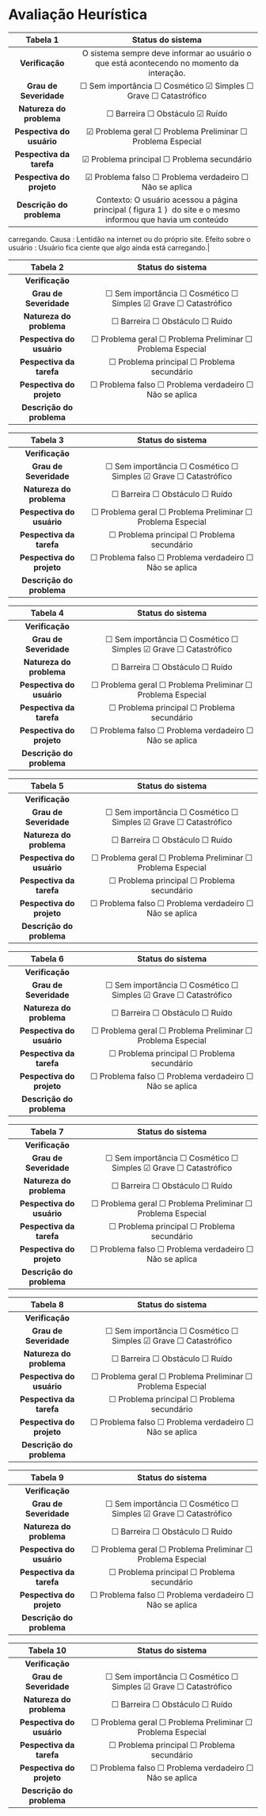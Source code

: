 # Avaliação Heurística

|Tabela 1|Status do sistema|
|:------:|:------:|
|**Verificação**|O sistema sempre deve informar ao usuário o que está acontecendo no momento da interação.|
|**Grau de Severidade**| &#9744; Sem importância &#9744; Cosmético &#9745; Simples &#9744; Grave &#9744; Catastrófico|
|**Natureza do problema**| &#9744; Barreira &#9744; Obstáculo &#9745; Ruído|
|**Pespectiva do usuário**| &#9745; Problema geral &#9744; Problema Preliminar &#9744; Problema Especial|
|**Pespectiva da tarefa**| &#9745; Problema principal &#9744; Problema secundário|
|**Pespectiva do projeto**| &#9745; Problema falso &#9744; Problema verdadeiro &#9744; Não se aplica|
|**Descrição do problema**                                                                                             |Contexto:​ O usuário acessou a página principal (​ figura 1 ) ​ do site e o mesmo informou que havia um conteúdo
carregando. 
Causa​ : Lentidão na internet ou do próprio site.
Efeito sobre o usuário​ : Usuário fica ciente que algo ainda está carregando.|

|Tabela 2|Status do sistema|
|:------:|:------:|
|**Verificação**||
|**Grau de Severidade**| &#9744; Sem importância &#9744; Cosmético &#9744; Simples &#9745; Grave &#9744; Catastrófico|
|**Natureza do problema**| &#9744; Barreira &#9744; Obstáculo &#9744; Ruído|
|**Pespectiva do usuário**| &#9744; Problema geral &#9744; Problema Preliminar &#9744; Problema Especial|
|**Pespectiva da tarefa**| &#9744; Problema principal &#9744; Problema secundário|
|**Pespectiva do projeto**| &#9744; Problema falso &#9744; Problema verdadeiro &#9744; Não se aplica|
|**Descrição do problema**||

|Tabela 3|Status do sistema|
|:------:|:------:|
|**Verificação**||
|**Grau de Severidade**| &#9744; Sem importância &#9744; Cosmético &#9744; Simples &#9745; Grave &#9744; Catastrófico|
|**Natureza do problema**| &#9744; Barreira &#9744; Obstáculo &#9744; Ruído|
|**Pespectiva do usuário**| &#9744; Problema geral &#9744; Problema Preliminar &#9744; Problema Especial|
|**Pespectiva da tarefa**| &#9744; Problema principal &#9744; Problema secundário|
|**Pespectiva do projeto**| &#9744; Problema falso &#9744; Problema verdadeiro &#9744; Não se aplica|
|**Descrição do problema**||

|Tabela 4|Status do sistema|
|:------:|:------:|
|**Verificação**||
|**Grau de Severidade**| &#9744; Sem importância &#9744; Cosmético &#9744; Simples &#9745; Grave &#9744; Catastrófico|
|**Natureza do problema**| &#9744; Barreira &#9744; Obstáculo &#9744; Ruído|
|**Pespectiva do usuário**| &#9744; Problema geral &#9744; Problema Preliminar &#9744; Problema Especial|
|**Pespectiva da tarefa**| &#9744; Problema principal &#9744; Problema secundário|
|**Pespectiva do projeto**| &#9744; Problema falso &#9744; Problema verdadeiro &#9744; Não se aplica|
|**Descrição do problema**||

|Tabela 5|Status do sistema|
|:------:|:------:|
|**Verificação**||
|**Grau de Severidade**| &#9744; Sem importância &#9744; Cosmético &#9744; Simples &#9745; Grave &#9744; Catastrófico|
|**Natureza do problema**| &#9744; Barreira &#9744; Obstáculo &#9744; Ruído|
|**Pespectiva do usuário**| &#9744; Problema geral &#9744; Problema Preliminar &#9744; Problema Especial|
|**Pespectiva da tarefa**| &#9744; Problema principal &#9744; Problema secundário|
|**Pespectiva do projeto**| &#9744; Problema falso &#9744; Problema verdadeiro &#9744; Não se aplica|
|**Descrição do problema**||

|Tabela 6|Status do sistema|
|:------:|:------:|
|**Verificação**||
|**Grau de Severidade**| &#9744; Sem importância &#9744; Cosmético &#9744; Simples &#9745; Grave &#9744; Catastrófico|
|**Natureza do problema**| &#9744; Barreira &#9744; Obstáculo &#9744; Ruído|
|**Pespectiva do usuário**| &#9744; Problema geral &#9744; Problema Preliminar &#9744; Problema Especial|
|**Pespectiva da tarefa**| &#9744; Problema principal &#9744; Problema secundário|
|**Pespectiva do projeto**| &#9744; Problema falso &#9744; Problema verdadeiro &#9744; Não se aplica|
|**Descrição do problema**||

|Tabela 7|Status do sistema|
|:------:|:------:|
|**Verificação**||
|**Grau de Severidade**| &#9744; Sem importância &#9744; Cosmético &#9744; Simples &#9745; Grave &#9744; Catastrófico|
|**Natureza do problema**| &#9744; Barreira &#9744; Obstáculo &#9744; Ruído|
|**Pespectiva do usuário**| &#9744; Problema geral &#9744; Problema Preliminar &#9744; Problema Especial|
|**Pespectiva da tarefa**| &#9744; Problema principal &#9744; Problema secundário|
|**Pespectiva do projeto**| &#9744; Problema falso &#9744; Problema verdadeiro &#9744; Não se aplica|
|**Descrição do problema**||

|Tabela 8|Status do sistema|
|:------:|:------:|
|**Verificação**||
|**Grau de Severidade**| &#9744; Sem importância &#9744; Cosmético &#9744; Simples &#9745; Grave &#9744; Catastrófico|
|**Natureza do problema**| &#9744; Barreira &#9744; Obstáculo &#9744; Ruído|
|**Pespectiva do usuário**| &#9744; Problema geral &#9744; Problema Preliminar &#9744; Problema Especial|
|**Pespectiva da tarefa**| &#9744; Problema principal &#9744; Problema secundário|
|**Pespectiva do projeto**| &#9744; Problema falso &#9744; Problema verdadeiro &#9744; Não se aplica|
|**Descrição do problema**||

|Tabela 9|Status do sistema|
|:------:|:------:|
|**Verificação**||
|**Grau de Severidade**| &#9744; Sem importância &#9744; Cosmético &#9744; Simples &#9745; Grave &#9744; Catastrófico|
|**Natureza do problema**| &#9744; Barreira &#9744; Obstáculo &#9744; Ruído|
|**Pespectiva do usuário**| &#9744; Problema geral &#9744; Problema Preliminar &#9744; Problema Especial|
|**Pespectiva da tarefa**| &#9744; Problema principal &#9744; Problema secundário|
|**Pespectiva do projeto**| &#9744; Problema falso &#9744; Problema verdadeiro &#9744; Não se aplica|
|**Descrição do problema**||

|Tabela 10|Status do sistema|
|:------:|:------:|
|**Verificação**||
|**Grau de Severidade**| &#9744; Sem importância &#9744; Cosmético &#9744; Simples &#9745; Grave &#9744; Catastrófico|
|**Natureza do problema**| &#9744; Barreira &#9744; Obstáculo &#9744; Ruído|
|**Pespectiva do usuário**| &#9744; Problema geral &#9744; Problema Preliminar &#9744; Problema Especial|
|**Pespectiva da tarefa**| &#9744; Problema principal &#9744; Problema secundário|
|**Pespectiva do projeto**| &#9744; Problema falso &#9744; Problema verdadeiro &#9744; Não se aplica|
|**Descrição do problema**||
